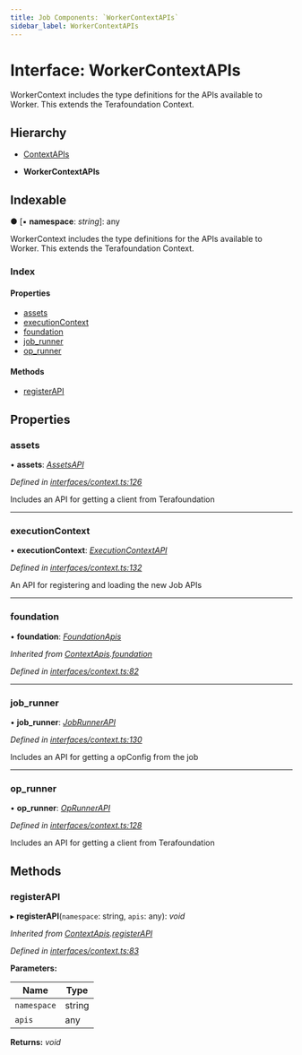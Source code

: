 ```yaml
---
title: Job Components: `WorkerContextAPIs`
sidebar_label: WorkerContextAPIs
---
```


# Interface: WorkerContextAPIs

WorkerContext includes the type definitions for
the APIs available to Worker.
This extends the Terafoundation Context.

## Hierarchy

  * [ContextAPIs](contextapis.md)

  * **WorkerContextAPIs**

## Indexable

● \[▪ **namespace**: *string*\]: any

WorkerContext includes the type definitions for
the APIs available to Worker.
This extends the Terafoundation Context.

### Index

#### Properties

* [assets](workercontextapis.md#assets)
* [executionContext](workercontextapis.md#executioncontext)
* [foundation](workercontextapis.md#foundation)
* [job_runner](workercontextapis.md#job_runner)
* [op_runner](workercontextapis.md#op_runner)

#### Methods

* [registerAPI](workercontextapis.md#registerapi)

## Properties

###  assets

• **assets**: *[AssetsAPI](assetsapi.md)*

*Defined in [interfaces/context.ts:126](https://github.com/terascope/teraslice/blob/6aab1cd2/packages/job-components/src/interfaces/context.ts#L126)*

Includes an API for getting a client from Terafoundation

___

###  executionContext

• **executionContext**: *[ExecutionContextAPI](../classes/executioncontextapi.md)*

*Defined in [interfaces/context.ts:132](https://github.com/terascope/teraslice/blob/6aab1cd2/packages/job-components/src/interfaces/context.ts#L132)*

An API for registering and loading the new Job APIs

___

###  foundation

• **foundation**: *[FoundationApis](foundationapis.md)*

*Inherited from [ContextApis](contextapis.md).[foundation](contextapis.md#foundation)*

*Defined in [interfaces/context.ts:82](https://github.com/terascope/teraslice/blob/6aab1cd2/packages/job-components/src/interfaces/context.ts#L82)*

___

###  job_runner

• **job_runner**: *[JobRunnerAPI](jobrunnerapi.md)*

*Defined in [interfaces/context.ts:130](https://github.com/terascope/teraslice/blob/6aab1cd2/packages/job-components/src/interfaces/context.ts#L130)*

Includes an API for getting a opConfig from the job

___

###  op_runner

• **op_runner**: *[OpRunnerAPI](oprunnerapi.md)*

*Defined in [interfaces/context.ts:128](https://github.com/terascope/teraslice/blob/6aab1cd2/packages/job-components/src/interfaces/context.ts#L128)*

Includes an API for getting a client from Terafoundation

## Methods

###  registerAPI

▸ **registerAPI**(`namespace`: string, `apis`: any): *void*

*Inherited from [ContextApis](contextapis.md).[registerAPI](contextapis.md#registerapi)*

*Defined in [interfaces/context.ts:83](https://github.com/terascope/teraslice/blob/6aab1cd2/packages/job-components/src/interfaces/context.ts#L83)*

**Parameters:**

Name | Type |
------ | ------ |
`namespace` | string |
`apis` | any |

**Returns:** *void*
